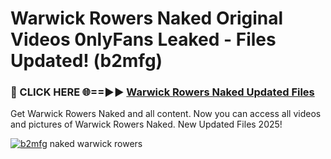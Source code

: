 # Warwick Rowers Naked Original Videos 0nlyFans Leaked - Files Updated! (b2mfg)

<h3>🔴 CLICK HERE 🌐==►► <a href="https://tinyurl.com/up5wt9bj" rel="nofollow">Warwick Rowers Naked Updated Files</a></h3>

Get Warwick Rowers Naked and all content. Now you can access all videos and pictures of Warwick Rowers Naked. New Updated Files 2025!

[![b2mfg](https://i.imgur.com/ABiUzMV.gif)](https://tinyurl.com/up5wt9bj)
naked warwick rowers